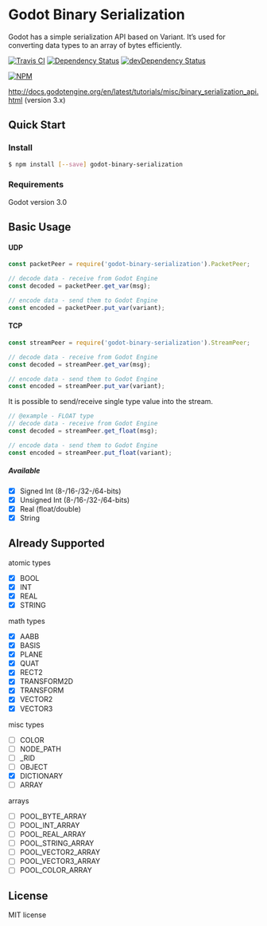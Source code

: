 # Godot Binary Serialization
Godot has a simple serialization API based on Variant. It’s used for converting data types to an array of bytes efficiently.

[![Travis CI](https://travis-ci.org/Pietrum/godot-binary-serialization.svg?branch=master)](https://travis-ci.org/Pietrum/godot-binary-serialization)
[![Dependency Status](https://david-dm.org/Pietrum/godot-binary-serialization.svg)](https://david-dm.org/Pietrum/godot-binary-serialization)
[![devDependency Status](https://david-dm.org/Pietrum/godot-binary-serialization/dev-status.svg)](https://david-dm.org/Pietrum/godot-binary-serialization#info=devDependencies)

[![NPM](https://nodei.co/npm/godot-binary-serialization.png?downloads=true)](https://nodei.co/npm/godot-binary-serialization/)

http://docs.godotengine.org/en/latest/tutorials/misc/binary_serialization_api.html
(version 3.x)

## Quick Start

### Install
```bash
$ npm install [--save] godot-binary-serialization
```

### Requirements
Godot version 3.0

## Basic Usage

#### UDP
```javascript
const packetPeer = require('godot-binary-serialization').PacketPeer;
```

```javascript
// decode data - receive from Godot Engine
const decoded = packetPeer.get_var(msg);

// encode data - send them to Godot Engine
const encoded = packetPeer.put_var(variant);
```

#### TCP
```javascript
const streamPeer = require('godot-binary-serialization').StreamPeer;
```

```javascript
// decode data - receive from Godot Engine
const decoded = streamPeer.get_var(msg);

// encode data - send them to Godot Engine
const encoded = streamPeer.put_var(variant);
```

It is possible to send/receive single type value into the stream.

```javascript
// @example - FLOAT type
// decode data - receive from Godot Engine
const decoded = streamPeer.get_float(msg);

// encode data - send them to Godot Engine
const encoded = streamPeer.put_float(variant);
```

##### Available 
- [x] Signed Int (8-/16-/32-/64-bits)
- [x] Unsigned Int (8-/16-/32-/64-bits)
- [x] Real (float/double)
- [x] String

## Already Supported
atomic types
- [x] BOOL
- [x] INT
- [x] REAL
- [x] STRING

math types
- [x] AABB
- [x] BASIS
- [x] PLANE
- [x] QUAT
- [x] RECT2
- [x] TRANSFORM2D
- [x] TRANSFORM
- [x] VECTOR2
- [x] VECTOR3

misc types
- [ ] COLOR
- [ ] NODE_PATH
- [ ] _RID
- [ ] OBJECT
- [x] DICTIONARY
- [ ] ARRAY

arrays
- [ ] POOL_BYTE_ARRAY
- [ ] POOL_INT_ARRAY
- [ ] POOL_REAL_ARRAY
- [ ] POOL_STRING_ARRAY
- [ ] POOL_VECTOR2_ARRAY
- [ ] POOL_VECTOR3_ARRAY
- [ ] POOL_COLOR_ARRAY

## License
MIT license
